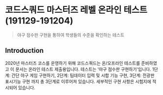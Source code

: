 # 코드스쿼드 마스터즈 레벨 온라인 테스트 (191129-191204)
> 야구 점수판 구현을 통하여 학생들의 수준을 확인하는 테스트

## Introduction
2020년 마스터즈 코스를 운영하기 위해 코드스쿼드는 온/오프라인 테스트를 준비하였고 이 문서는 온라인 테스트 제출용입니다. 테스트는 '야구 점수판 구현하기'입니다. 1단계: 간단 야구 게임 구현하기, 2단계: 팀데이터 입력 및 시합 기능 구현, 3단계: 전광판 표시기능 구현 까지 총 3단계로 이루어져 있습니다. 세부적인 구현 사항은 시험지에 적시되어 있습니다.
